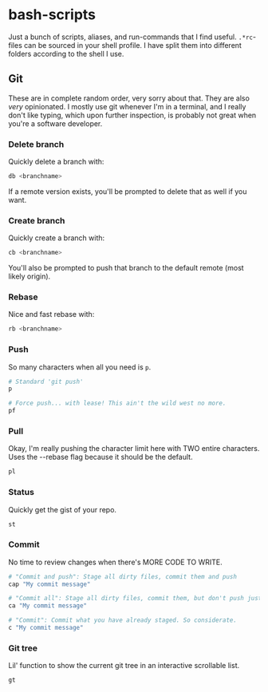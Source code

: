 # bash-scripts

Just a bunch of scripts, aliases, and run-commands that I find useful. `.*rc`-files can be sourced in your shell profile. I have split them into different folders according to the shell I use.

## Git

These are in complete random order, very sorry about that. They are also *very* opinionated. I mostly use git whenever I'm in a terminal, and I really don't like typing, which upon further inspection, is probably not great when you're a software developer.

### Delete branch

Quickly delete a branch with:

```bash
db <branchname>
```

If a remote version exists, you'll be prompted to delete that as well if you want.

### Create branch

Quickly create a branch with:

```bash
cb <branchname>
```

You'll also be prompted to push that branch to the default remote (most likely origin).

### Rebase

Nice and fast rebase with:

```bash
rb <branchname>
```

### Push

So many characters when all you need is `p`.

```bash
# Standard 'git push'
p

# Force push... with lease! This ain't the wild west no more.
pf
```

### Pull

Okay, I'm really pushing the character limit here with TWO entire characters. Uses the --rebase flag because it should be the default.

```bash
pl
```

### Status

Quickly get the gist of your repo.

```bash
st
```

### Commit

No time to review changes when there's MORE CODE TO WRITE.

```bash
# "Commit and push": Stage all dirty files, commit them and push
cap "My commit message"

# "Commit all": Stage all dirty files, commit them, but don't push just yet
ca "My commit message"

# "Commit": Commit what you have already staged. So considerate.
c "My commit message"
```


### Git tree

Lil' function to show the current git tree in an interactive scrollable list.

```bash
gt
```

